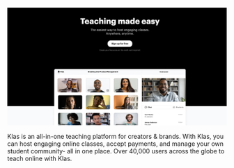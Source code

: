 ![Klas banner](https://github.com/Klas-Inc/.github/blob/main/profile/Screenshot%202022-07-17%20at%2017.12.43.png)

Klas is an all-in-one teaching platform for creators & brands. With Klas, you can host engaging online classes, accept payments, and manage your own student community- all in one place. Over 40,000 users across the globe to teach online with Klas.
